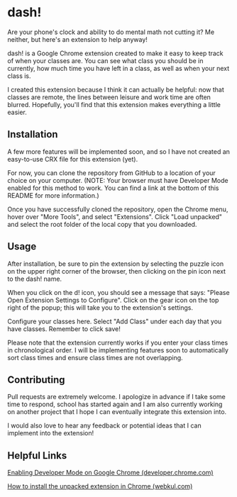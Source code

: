 # dash!
Are your phone's clock and ability to do mental math not cutting it? Me neither, but here's an extension to help anyway!

dash! is a Google Chrome extension created to make it easy to keep track of when your classes are. You can see what class you should be in currently, how much time you have left in a class, as well as when your next class is.

I created this extension because I think it can actually be helpful: now that classes are remote, the lines between leisure and work time are often blurred. Hopefully, you'll find that this extension makes everything a little easier.


## Installation
A few more features will be implemented soon, and so I have not created an easy-to-use CRX file for this extension (yet).

For now, you can clone the repository from GitHub to a location of your choice on your computer. (NOTE: Your browser must have Developer Mode enabled for this method to work. You can find a link at the bottom of this README for more information.)

Once you have successfully cloned the repository, open the Chrome menu, hover over "More Tools", and select "Extensions". Click "Load unpacked" and select the root folder of the local copy that you downloaded.


## Usage
After installation, be sure to pin the extension by selecting the puzzle icon on the upper right corner of the browser, then clicking on the pin icon next to the dash! name.

When you click on the d! icon, you should see a message that says: "Please Open Extension Settings to Configure". Click on the gear icon on the top right of the popup; this will take you to the extension's settings.

Configure your classes here. Select "Add Class" under each day that you have classes. Remember to click save!

Please note that the extension currently works if you enter your class times in chronological order. I will be implementing features soon to automatically sort class times and ensure class times are not overlapping.


## Contributing
Pull requests are extremely welcome. I apologize in advance if I take some time to respond, school has started again and I am also currently working on another project that I hope I can eventually integrate this extension into.

I would also love to hear any feedback or potential ideas that I can implement into the extension!



## Helpful Links
[Enabling Developer Mode on Google Chrome (developer.chrome.com)](https://developer.chrome.com/extensions/faq#faq-dev-01)

[How to install the unpacked extension in Chrome (webkul.com)](https://webkul.com/blog/how-to-install-the-unpacked-extension-in-chrome/)